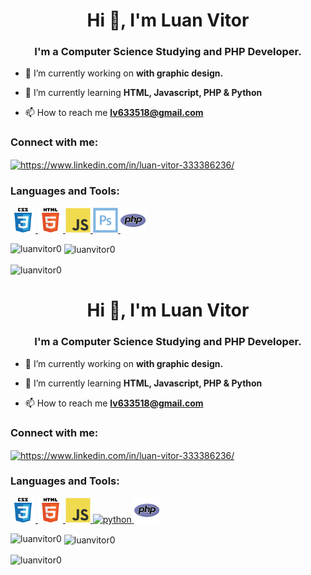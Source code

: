 <h1 align="center">Hi 👋, I'm Luan Vitor</h1>
<h3 align="center">I'm a Computer Science Studying and PHP Developer.</h3>

- 🔭 I’m currently working on **with graphic design.**

- 🌱 I’m currently learning **HTML, Javascript, PHP & Python**

- 📫 How to reach me **lv633518@gmail.com**

<h3 align="left">Connect with me:</h3>
<p align="left">
<a href="https://linkedin.com/in/https://www.linkedin.com/in/luan-vitor-333386236/" target="blank"><img align="center" src="https://raw.githubusercontent.com/rahuldkjain/github-profile-readme-generator/master/src/images/icons/Social/linked-in-alt.svg" alt="https://www.linkedin.com/in/luan-vitor-333386236/" height="30" width="40" /></a>
</p>

<h3 align="left">Languages and Tools:</h3>
<p align="left"> <a href="https://www.w3schools.com/css/" target="_blank" rel="noreferrer"> <img src="https://raw.githubusercontent.com/devicons/devicon/master/icons/css3/css3-original-wordmark.svg" alt="css3" width="40" height="40"/> </a> <a href="https://www.w3.org/html/" target="_blank" rel="noreferrer"> <img src="https://raw.githubusercontent.com/devicons/devicon/master/icons/html5/html5-original-wordmark.svg" alt="html5" width="40" height="40"/> </a> <a href="https://developer.mozilla.org/en-US/docs/Web/JavaScript" target="_blank" rel="noreferrer"> <img src="https://raw.githubusercontent.com/devicons/devicon/master/icons/javascript/javascript-original.svg" alt="javascript" width="40" height="40"/> </a> <a href="https://www.python.org" target="_blank" rel="noreferrer"> <img src="https://raw.githubusercontent.com/devicons/devicon/master/icons/photoshop/photoshop-line.svg" alt="photoshop" width="40" height="40"/> </a> <a href="https://www.php.net" target="_blank" rel="noreferrer"> <img src="https://raw.githubusercontent.com/devicons/devicon/master/icons/php/php-original.svg" alt="php" width="40" height="40"/> </a> </p>

<p><img align="left" src="https://github-readme-stats.vercel.app/api/top-langs?username=luanvitor0&show_icons=true&locale=en&layout=compact" alt="luanvitor0" /></p>

<p>&nbsp;<img align="center" src="https://github-readme-stats.vercel.app/api?username=luanvitor0&show_icons=true&locale=en" alt="luanvitor0" /></p>

<p><img align="center" src="https://github-readme-streak-stats.herokuapp.com/?user=luanvitor0&" alt="luanvitor0" /></p><h1 align="center">Hi 👋, I'm Luan Vitor</h1>
<h3 align="center">I'm a Computer Science Studying and PHP Developer.</h3>

- 🔭 I’m currently working on **with graphic design.**

- 🌱 I’m currently learning **HTML, Javascript, PHP & Python**

- 📫 How to reach me **lv633518@gmail.com**

<h3 align="left">Connect with me:</h3>
<p align="left">
<a href="https://linkedin.com/in/https://www.linkedin.com/in/luan-vitor-333386236/" target="blank"><img align="center" src="https://raw.githubusercontent.com/rahuldkjain/github-profile-readme-generator/master/src/images/icons/Social/linked-in-alt.svg" alt="https://www.linkedin.com/in/luan-vitor-333386236/" height="30" width="40" /></a>
</p>

<h3 align="left">Languages and Tools:</h3>
<p align="left"> <a href="https://www.w3schools.com/css/" target="_blank" rel="noreferrer"> <img src="https://raw.githubusercontent.com/devicons/devicon/master/icons/css3/css3-original-wordmark.svg" alt="css3" width="40" height="40"/> </a> <a href="https://www.w3.org/html/" target="_blank" rel="noreferrer"> <img src="https://raw.githubusercontent.com/devicons/devicon/master/icons/html5/html5-original-wordmark.svg" alt="html5" width="40" height="40"/> </a> <a href="https://developer.mozilla.org/en-US/docs/Web/JavaScript" target="_blank" rel="noreferrer"> <img src="https://raw.githubusercontent.com/devicons/devicon/master/icons/javascript/javascript-original.svg" alt="javascript" width="40" height="40"/> </a> <a href="https://www.python.org" target="_blank" rel="noreferrer"> <img src="https://www.flaticon.com/free-icon/python_5968350" alt="python" width="40" height="40"/> </a> <a href="https://www.php.net" target="_blank" rel="noreferrer"> <img src="https://raw.githubusercontent.com/devicons/devicon/master/icons/php/php-original.svg" alt="php" width="40" height="40"/> </a> </p>

<p><img align="left" src="https://github-readme-stats.vercel.app/api/top-langs?username=luanvitor0&show_icons=true&locale=en&layout=compact" alt="luanvitor0" /></p>

<p>&nbsp;<img align="center" src="https://github-readme-stats.vercel.app/api?username=luanvitor0&show_icons=true&locale=en" alt="luanvitor0" /></p>

<p><img align="center" src="https://github-readme-streak-stats.herokuapp.com/?user=luanvitor0&" alt="luanvitor0" /></p>
